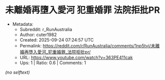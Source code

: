# 未離婚再墮入愛河 犯重婚罪 法院拒批PR

- Metadata:
  - Subreddit: r_RunAustralia
  - Author: cuter1982
  - Created: 2025-09-24 07:24:57 UTC
  - Permalink: https://reddit.com/r/RunAustralia/comments/1np5tvj/未離婚再墮入愛河_犯重婚罪_法院拒批pr/
  - URL: https://www.youtube.com/watch?v=363PE411cak
  - Ups: 1 | Ratio: 0.6 | Comments: 1

_(no selftext)_
